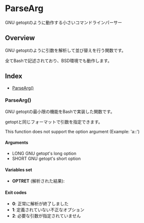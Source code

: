 
# ParseArg

GNU getoptのように動作する小さいコマンドラインパーサー

## Overview

GNU getoptのように引数を解析して並び替えを行う関数です。

全てBashで記述されており、BSD環境でも動作します。

## Index

* [ParseArg()](#parsearg)

### ParseArg()

GNU getoptの最小限の機能をBashで実装した関数です。

getoptと同じフォーマットで引数を指定できます。

This function does not support the option argument (Example: 'a::')

#### Arguments

* LONG  GNU getopt's long option
* SHORT GNU getopt's short option

#### Variables set

* **OPTRET** (解析された結果):

#### Exit codes

* **0**: 正常に解析が終了しました
* **1**: 定義されていない不正なオプション
* **2**: 必要な引数が指定されていません

